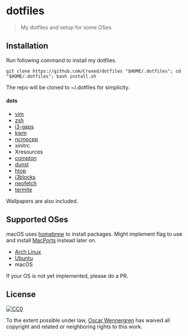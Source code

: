 # dotfiles

> My dotfiles and setup for some OSes.

## Installation

Run following command to install my dotfiles. 

```
git clone https://github.com/Croxed/dotfiles "$HOME/.dotfiles"; cd "$HOME/.dotfiles"; bash install.sh
```
The repo will be cloned to ~/.dotfiles for simplicity.

#### dots

* [vim](http://www.vim.org)
* [zsh](http://www.zsh.org)
* [i3-gaps](https://github.com/Airblader/i3)
* [kwm](https://github.com/koekeishiya/kwm)
* [ncmpcpp](http://rybczak.net/ncmpcpp/)
* xinitrc
* Xresources
* [compton](https://github.com/chjj/compton)
* [dunst](https://github.com/knopwob/dunst)
* [htop](http://hisham.hm/htop/)
* [i3blocks](https://github.com/vivien/i3blocks)
* [neofetch](https://github.com/dylanaraps/neofetch)
* [termite](https://github.com/thestinger/termite)

Wallpapers are also included.

## Supported OSes
>
macOS uses [homebrew](http://brew.sh) to install packages. 
Might implement flag to use and install [MacPorts](https://www.macports.org) instead later on.

* [Arch Linux](http://archlinux.org/)
* [Ubuntu](http://www.ubuntu.com)
* macOS

If your OS is not yet implemented, please do a PR.

## License

[![CC0](http://i.creativecommons.org/p/zero/1.0/88x31.png)](http://creativecommons.org/publicdomain/zero/1.0/)

To the extent possible under law, [Oscar Wennergren](http://github.com/Croxed) has waived all copyright and related or neighboring rights to this work.